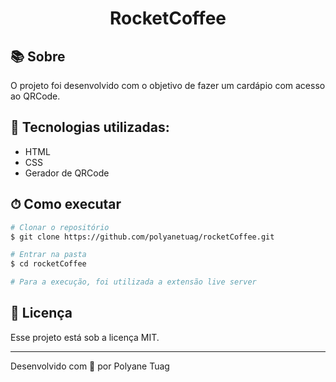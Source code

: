 <div align="center">
  <!-- <img justify-content="center" width= '800' src="" /> -->
  <h1>RocketCoffee</h1>
</div>

## 📚 Sobre

O projeto foi desenvolvido com o objetivo de fazer um cardápio com acesso ao QRCode.

## 🚀 Tecnologias utilizadas:

- HTML
- CSS
- Gerador de QRCode

## ⏱ Como executar

```bash
# Clonar o repositório
$ git clone https://github.com/polyanetuag/rocketCoffee.git

# Entrar na pasta
$ cd rocketCoffee

# Para a execução, foi utilizada a extensão live server

```

## 📝 Licença

Esse projeto está sob a licença MIT.

---

Desenvolvido com 💜 por Polyane Tuag
